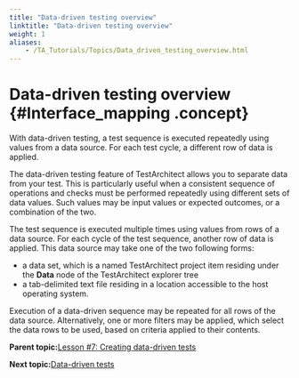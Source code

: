 ```yaml
--- 
title: "Data-driven testing overview"
linktitle: "Data-driven testing overview"
weight: 1
aliases: 
    - /TA_Tutorials/Topics/Data_driven_testing_overview.html
---
```

# Data-driven testing overview {#Interface_mapping .concept}

With data-driven testing, a test sequence is executed repeatedly using values from a data source. For each test cycle, a different row of data is applied.

The data-driven testing feature of TestArchitect allows you to separate data from your test. This is particularly useful when a consistent sequence of operations and checks must be performed repeatedly using different sets of data values. Such values may be input values or expected outcomes, or a combination of the two.

The test sequence is executed multiple times using values from rows of a data source. For each cycle of the test sequence, another row of data is applied. This data source may take one of the two following forms:

-   a data set, which is a named TestArchitect project item residing under the **Data** node of the TestArchitect explorer tree
-   a tab-delimited text file residing in a location accessible to the host operating system.

Execution of a data-driven sequence may be repeated for all rows of the data source. Alternatively, one or more filters may be applied, which select the data rows to be used, based on criteria applied to their contents.

**Parent topic:**[Lesson \#7: Creating data-driven tests](../../TA_Tutorials/Topics/Tutorial_Creating_data-driven_tests.html)

**Next topic:**[Data-driven tests](../../TA_Tutorials/Topics/Data-driven_tests.html)

